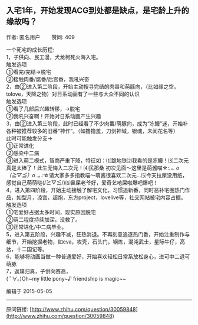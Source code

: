 ## 入宅1年，开始发现ACG到处都是缺点，是宅龄上升的缘故吗？

作者: 匿名用户&nbsp;&nbsp;&nbsp;&nbsp;&nbsp;&nbsp;&nbsp;&nbsp;赞同: 409


一个死宅的成长历程: <br>1，子供向、民工漫，犬龙柯死火海入宅。<br> 触发选项 <br> ①看完/完结→脱宅<br> ②接触肉番/腐番/后宫番，我吼兴奋 <br>2，由②进入第二阶段，开始主动搜寻完结的肉番和萌豚向，（比如缘之空，tolove，天降之物）对日系动画有了一些与大众不同的认识<br> 触发选项 <br> ①看了几部后兴趣转移，→脱宅<br> ②我吼兴奋啊！开始对日系动画产生兴趣<br> 3，由②进入第三阶段，此时已经看了不少肉番/萌豚向，成为“冻鳗”迷，开始补各种被推荐较多的旧番“神作”。（如撸撸羞，刀剑神域，银魂，未闻花名等）<br> 此时可能触发分支→ <br> ①正常进化<br> ②感染中二病 <br> ③进入萌二模式，智商严重下降，特征如：⑴跪地铁⑵我看的是冻鳗！⑶二次元真是太棒了！此生无悔入二次元！⑷民那桑 初次见面～这里是萌酱喵☆*:.｡. o（≧▽≦）o .｡.:*☆请大家多多指教喵～萌酱很喜欢二次元…⑸今天拉屎没用纸，感觉自己萌萌哒(/≧▽≦/)⑹鼻屎老爷好，爱奇艺吔屎啦爆吧爆吧！<br> 4，进入第四阶段，开始主动接触了解宅文化，习惯追新番，同时恶补宅圈热门作品，如型月，凉宫，超炮，东方project，lovelive等，社交网站被宅内容占据。 <br> 触发选项 <br> ①宅爱好占据太多时间，现实原因脱宅 <br> ②萌二程度持续加深，没救了。<br> ③正常进化/中二病毕业。<br> 5，进入第五阶段，兴趣不减，狂热消退。不再刻意追逐热门番，开始注重制作与细节，开始挖掘老物，如eva，攻壳，石头门，钢炼，混沌武士，星际牛仔，高达，十二国记等。<br>6，能够将动画当做一种普通爱好，开始喜欢轻松日常系放松身心，进可中二退可萌豚<br>7，返璞归真，子供向赛高，<br>( ﾟ∀。)Oh~my little pony~♪ friendship is magic~~



编辑于 2015-05-05



---
原问链接: [http://www.zhihu.com/question/30059848](http://www.zhihu.com/question/30059848)